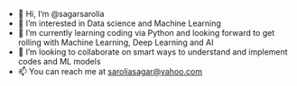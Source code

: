 - 👋 Hi, I’m @sagarsarolia
- 👀 I’m interested in Data science and Machine Learning
- 🌱 I’m currently learning coding via Python and looking forward to get rolling with Machine Learning, Deep Learning and AI
- 💞️ I’m looking to collaborate on smart ways to understand and implement codes and ML models
- 📫 You can reach me at saroliasagar@yahoo.com

<!---
sagarsarolia/sagarsarolia is a ✨ special ✨ repository because its `README.md` (this file) appears on your GitHub profile.
You can click the Preview link to take a look at your changes.
--->

